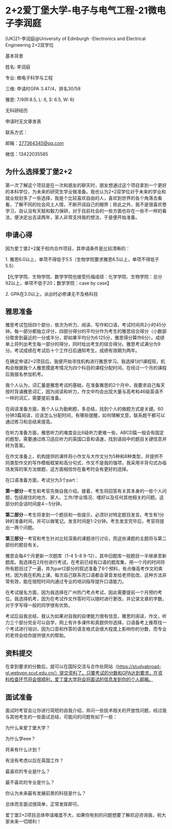 # 2+2爱丁堡大学-电子与电气工程-21微电子李润庭

\[UK]21-李润庭@University of Edinburgh -Electronics and Electrical Engineering 2+2双学位

基本背景

姓名: 李润庭

专业: 微电子科学与工程

三维: 申请时GPA 3.47/4，排名30/58

雅思: 7/9(R:8.5, L: 6, S: 6.5, W: 6)

无科研经历

申请时无文章发表

联系方式：

邮箱：[277364345@qq.com](mailto:277364345@qq.com)

微信：13422035585

## 为什么选择爱丁堡2+2

第一次了解这个项目是在一次和朋友的聊天时，朋友想通过这个项目拿到一个更好的本科学位，为未来的研究生学业做准备。我也认为2+2双学位对于未来的学业和就业规划多了一些选择，我是个比较喜欢自由的人，喜欢到世界的各个角落去看看，了解不同的社会风土人情，不断开阔自己的眼界；除此之外，我不是很喜欢卷学习，自认没有天赋和毅力保研，对于目前社会的一些方面也存在一些不一样的看法，便决定出去读两年，家人非常支持我的想法，于是便开始准备。

## 申请心得

因为爱丁堡2+2属于校内合作项目，其申请条件是比较清晰的：

1\. 雅思6.0以上，单项不得低于5.5（生物学院要求雅思6.5以上，单项不得低于5.5）

【化学学院、生物学院、数学学院也接受托福成绩：化学学院、生物学院：总分92以上，单项不低于20；数学学院：case by case】

2\. GPA在3.0以上，派出时必修课无不及格科目

## 雅思准备

雅思考试包括四个部分，依次为听力、阅读、写作和口语，考试时间共2小时45分钟。每一部分都独立评分，四部分得分的平均分作为考生的雅思综合得分（小数部分取舍到最近的一分或半分，即如果平均分为6.125分，雅思得分算作6分）。成绩单上将列出考生每一部分的得分，同时给出考生的综合得分。雅思考试满分为9分。考试成绩在考试后十个工作日后通知考生。成绩有效期为两年。

在确定申请2+2项目后，我便开始寻找机构进行雅思学习。我选择1对1课程班，机构会根据我个人雅思摸底考情况为四个科目的课程分配时间，在经过一个月的课程后我报名参加机考。

我个人认为，词汇量是雅思考试的基础，在准备雅思的2个月中，我要求自己每天按时背诵雅思词汇，因为阅读和听力，作文中均会出现大量与高考和46级英语不一样的词汇，需要提前准备。

在阅读准备方面，我个人认为勤刷题，多总结，找到个人的做题方式是关键。60分钟3篇阅读，应该怎么分配时间，有哪些提醒，如何理解文意，联系题干都可以通过练习和总结来提高。

在听力准备方面，雅思听力的难度会比6级听力更难一些，ABCD篇一般会有固定的题型，需要通过练习适应听力的英国口音和语速，找到语段中的题目关键信息并转为答案。

在作文准备上，机构提供的课件将小作文与大作文分为5种和8种类型，并提供不同类型作文的写作模板框架和高分句式，作文不是我的强项，我采用半背句式办临场发挥的笨方法做题，这方面相信你在备考时会有更好的选择。

在口语准备方面，考试分为3个part：

**第一部分**－考生和考官先做自我介绍。接着，考生将回答有关其本身的一些个人问题，包括居住的地方、家人、工作/学业情况、嗜好以及任何其他相关的问题。这部分的会话时间是4－5分钟。

**第二部分**－考生将拿到一个题目和一些提示，必须针对特定题目发言。考生有1分钟的准备时间，并可以做笔记。发言时间是1-2分钟。考生发言完毕后，考官将提出一两个问题。

**第三部分**－考官和考生针对比较深奥的课题进行讨论，而这些课题的主题将与第二部份的题目有关。

雅思会每4个月更新一次题库（1-4 5-8 9-12），其中旧题库一般题目一半继承至新题库。我选择在2月份进行考试，在考前已经有口语的题库集，用一个月的时间将所有题目过了一遍，并为part2部分的叙述准备了6个预料，有点像高考作文的素材。因为我在机构上课，每次自己联系完口语都会录音发给老师批改，这种方法非常有效，能在很短时间内通过专业的培训指导提升口语能力。

在考试报名方面，因为我选择在广州热门考点考试，因此需要提前一个月预约考位。我选择机考，因为在考试作文作答时可以随时进行更改，并记录文章的字数，对于字写得一般的同学很有优势。

考试后自我总结，我认为如果对自我的自律能力很有信息，雅思的阅读，作文，听力三个部分完全可以自学，网上有许多课件和真题供你选择，口语备考上推荐找一个考试进行培训，因为口音和作答的语言格式会很大程度上影响你的分数，而专业的老师会给你提供很大的帮助。

## 资料提交

在拿到要求的分数后，就可以在国际交流与合作处网站（https://studyabroad-gl.webvpn.scut.edu.cn/）提交资料了。只要考试的分数和GPA达到要求，在资料检查环节将会很顺利，爱丁堡大学将会将面试的信息发到你的个人邮箱。

## 面试准备

面试时考官会让你进行简短的自我介绍，并问一些技术相关的开放性问题，经过我与其他考生的一些面试总结，可能问的问题有如下一些：

为什么来爱丁堡大学？

为什么学eee？

将来有什么计划？

有没有考虑以后在英国工作？

最喜欢的专业是什么？

最不喜欢的专业是什么？

你认为未来最有发展前景的科技是什么？

总体而言面试很简单，正常发挥即可。

&#x20;

爱丁堡2+2项目总体申请难度不大，如果你有别的问题想要了解欢迎咨询我，祝大家未来一切顺利！

